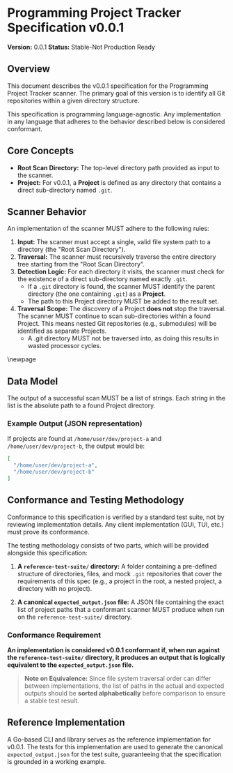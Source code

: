 # Programming Project Tracker Specification v0.0.1

**Version:** 0.0.1
**Status:** Stable-Not Production Ready

## Overview

This document describes the v0.0.1 specification for the Programming Project Tracker scanner. The primary goal of this version is to identify all Git repositories within a given directory structure.

This specification is programming language-agnostic. Any implementation in any language that adheres to the behavior described below is considered conformant.

## Core Concepts

* **Root Scan Directory:** The top-level directory path provided as input to the scanner.
* **Project:** For v0.0.1, a **Project** is defined as any directory that contains a direct sub-directory named `.git`.

## Scanner Behavior

An implementation of the scanner MUST adhere to the following rules:

1. **Input:** The scanner must accept a single, valid file system path to a directory (the "Root Scan Directory").
2. **Traversal:** The scanner must recursively traverse the entire directory tree starting from the "Root Scan Directory".
3. **Detection Logic:** For each directory it visits, the scanner must check for the existence of a direct sub-directory named exactly `.git`.
    * If a `.git` directory is found, the scanner MUST identify the parent directory (the one containing `.git`) as a **Project**.
    * The path to this Project directory MUST be added to the result set.
4. **Traversal Scope:** The discovery of a Project **does not** stop the traversal. The scanner MUST continue to scan sub-directories within a found Project. This means nested Git repositories (e.g., submodules) will be identified as separate Projects.
    * A .git directory MUST not be traversed into, as doing this results in wasted processor cycles.

\newpage

## Data Model

The output of a successful scan MUST be a list of strings. Each string in the list is the absolute path to a found Project directory.

### Example Output (JSON representation)

If projects are found at `/home/user/dev/project-a` and `/home/user/dev/project-b`, the output would be:

```json
[
  "/home/user/dev/project-a",
  "/home/user/dev/project-b"
]
```

## Conformance and Testing Methodology

Conformance to this specification is verified by a standard test suite, not by reviewing implementation details. Any client implementation (GUI, TUI, etc.) must prove its conformance.

The testing methodology consists of two parts, which will be provided alongside this specification:

1. **A `reference-test-suite/` directory:** A folder containing a pre-defined structure of directories, files, and mock `.git` repositories that cover the requirements of this spec (e.g., a project in the root, a nested project, a directory with no project).

2. **A canonical `expected_output.json` file:** A JSON file containing the exact list of project paths that a conformant scanner MUST produce when run on the `reference-test-suite/` directory.

### Conformance Requirement

**An implementation is considered v0.0.1 conformant if, when run against the `reference-test-suite/` directory, it produces an output that is logically equivalent to the `expected_output.json` file.**

> **Note on Equivalence:** Since file system traversal order can differ between implementations, the list of paths in the actual and expected outputs should be **sorted alphabetically** before comparison to ensure a stable test result.

## Reference Implementation

A Go-based CLI and library serves as the reference implementation for v0.0.1. The tests for this implementation are used to generate the canonical `expected_output.json` for the test suite, guaranteeing that the specification is grounded in a working example.
